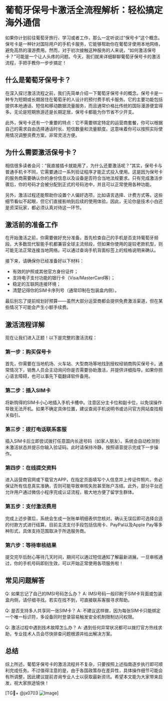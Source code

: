 # 葡萄牙保号卡激活全流程解析：轻松搞定海外通信

如果你计划前往葡萄牙旅行、学习或者工作，那么一定听说过“保号卡”这个概念。保号卡是一种针对国际用户的手机卡服务，它能够帮助你在葡萄牙使用本地网络，避免高昂的漫游费用。然而，对于初次接触这种服务的人来说，“如何激活保号卡？”可能是一个让人头疼的问题。今天，我们就来详细聊聊葡萄牙保号卡的激活流程，手把手教你一步步搞定！

## 什么是葡萄牙保号卡？

在深入探讨激活流程之前，我们先简单介绍一下葡萄牙保号卡的概念。保号卡是一种专为短期或长期居住在葡萄牙的人设计的预付费手机卡服务。它的主要功能包括提供本地通话、短信和移动数据流量服务，而且通常价格比传统的国际漫游便宜得多。无论是短期旅游还是长期定居，保号卡都能为你节省不少开支。

此外，保号卡还有一个重要的特点：它不需要绑定特定的运营商套餐，你可以根据自己的需求自由选择通话时长、短信数量和流量额度。这意味着你可以按照实际使用情况调整资费方案，非常灵活方便。

## 为什么需要激活保号卡？

相信很多读者会问：“我直接插卡就能用了，为什么还要激活呢？”其实，保号卡与普通手机卡不同，它需要通过一系列验证程序才能正式投入使用。这是因为保号卡的服务商需要确认你的身份信息以及设备是否符合当地法规要求。只有完成激活步骤后，你的号码才会被分配到正式的号码池中，并且可以正常使用各种功能。

另外，激活过程还能帮助你设置个人偏好选项，比如语言选择、计费方式等。这些细节看似不起眼，但它们直接影响到后续的使用体验。因此，无论你是技术小白还是资深玩家，都必须认真对待这一环节。

## 激活前的准备工作

在开始激活之前，你需要做好充分准备。首先检查自己的手机是否支持葡萄牙频段。大多数现代智能手机都兼容全球主流频段，但如果你使用的是较老款机型，则可能无法正常连接当地网络。可以通过查询手机背面标签上的规格说明来确认。

接下来，请确保你已经准备好以下材料：
- 有效的护照或其他官方身份证件；
- 支持电子支付功能的银行卡（Visa/MasterCard等）；
- 稳定的互联网连接环境；
- 清楚记得你的SIM卡序列号（通常印制在包装盒内侧）。

最后别忘了提前规划好预算——虽然大部分运营商都会提供免费激活渠道，但在某些情况下可能会产生小额手续费。

## 激活流程详解

现在让我们进入正题！以下是完整的激活流程：

### 第一步：购买保号卡
首先，你需要在当地机场、火车站、大型商场等地找到授权经销商购买保号卡。通常情况下，销售人员会主动询问你是否需要协助激活，并提供详细指导。如果你担心语言障碍，也可以事先下载翻译软件备用。

### 第二步：插入SIM卡
将新购得的SIM卡小心地插入手机卡槽中。注意区分主卡位和副卡位，以免误操作导致无法开机。如果不确定具体位置，建议查阅手机说明书或访问官方网站查找相关指引。

### 第三步：拨打电话联系客服
插入SIM卡后立即尝试拨打任意国内长途号码（如家人朋友）。系统会自动检测到未激活状态并提示你输入验证码。此时请保持冷静，按照语音提示完成下一步操作。

### 第四步：在线提交资料
进入运营商官网或下载官方APP，在指定页面填写个人信息并上传证件照片。务必保证所有信息真实准确，否则可能导致审核失败甚至账户冻结。此外，部分平台还允许用户通过微信小程序完成认证流程，极大地方便了留学生群体。

### 第五步：支付激活费用
完成上述步骤后，系统会生成一张账单明细表供您核对。确认无误后即可选择合适的付款方式进行结算。目前主流支付手段包括信用卡、PayPal以及Apple Pay等多种形式，具体支持范围取决于所选服务商。

### 第六步：等待审核结果
提交完毕后耐心等待几天时间，期间可以通过短信通知了解最新进展。一旦审核通过，你的手机号码即刻生效，可以开始正常使用各项服务啦！

## 常见问题解答

Q: 如果忘记了自己的IMSI号码怎么办？
A: IMSI号码一般印刷于SIM卡背面或包装盒内侧，请仔细寻找。若实在找不到，可直接联系客服寻求帮助。

Q: 是否支持多人共享同一张SIM卡？
A: 不建议这样做，因为每张SIM卡只能绑定一个唯一标识符，多设备同时登录容易触发安全机制限制访问权限。

Q: 激活过程中遇到技术故障怎么办？
A: 遇到任何异常状况都可以拨打官方热线求助，专业技术人员会尽快排查问题根源并给出解决方案。

## 总结

综上所述，葡萄牙保号卡的激活流程并不复杂，只要按照上述指南逐步执行即可顺利完成任务。不过值得注意的是，由于各国政策存在差异性，具体操作细节可能会有所调整，因此建议提前咨询专业人士以获取最新资讯。希望本文能为大家带来启发，祝大家旅途愉快！

[TG💪+ @jx0703 ![Image](https://github.com/user-attachments/assets/dbca1d08-cadb-493c-b0ec-ad6f7a83f270)]